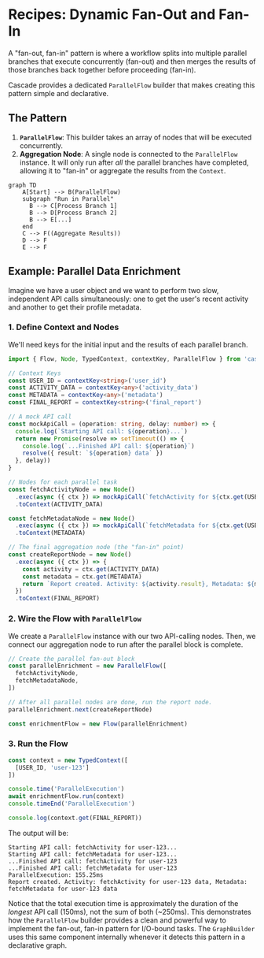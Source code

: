 # Recipes: Dynamic Fan-Out and Fan-In

A "fan-out, fan-in" pattern is where a workflow splits into multiple parallel branches that execute concurrently (fan-out) and then merges the results of those branches back together before proceeding (fan-in).

Cascade provides a dedicated `ParallelFlow` builder that makes creating this pattern simple and declarative.

## The Pattern

1. **`ParallelFlow`**: This builder takes an array of nodes that will be executed concurrently.
2. **Aggregation Node**: A single node is connected to the `ParallelFlow` instance. It will only run after *all* the parallel branches have completed, allowing it to "fan-in" or aggregate the results from the `Context`.

```mermaid
graph TD
    A[Start] --> B(ParallelFlow)
    subgraph "Run in Parallel"
      B --> C[Process Branch 1]
      B --> D[Process Branch 2]
      B --> E[...]
    end
    C --> F((Aggregate Results))
    D --> F
    E --> F
```

## Example: Parallel Data Enrichment

Imagine we have a user object and we want to perform two slow, independent API calls simultaneously: one to get the user's recent activity and another to get their profile metadata.

### 1. Define Context and Nodes

We'll need keys for the initial input and the results of each parallel branch.

```typescript
import { Flow, Node, TypedContext, contextKey, ParallelFlow } from 'cascade'

// Context Keys
const USER_ID = contextKey<string>('user_id')
const ACTIVITY_DATA = contextKey<any>('activity_data')
const METADATA = contextKey<any>('metadata')
const FINAL_REPORT = contextKey<string>('final_report')

// A mock API call
const mockApiCall = (operation: string, delay: number) => {
  console.log(`Starting API call: ${operation}...`)
  return new Promise(resolve => setTimeout(() => {
    console.log(`...Finished API call: ${operation}`)
    resolve({ result: `${operation} data` })
  }, delay))
}

// Nodes for each parallel task
const fetchActivityNode = new Node()
  .exec(async ({ ctx }) => mockApiCall(`fetchActivity for ${ctx.get(USER_ID)}`, 100))
  .toContext(ACTIVITY_DATA)

const fetchMetadataNode = new Node()
  .exec(async ({ ctx }) => mockApiCall(`fetchMetadata for ${ctx.get(USER_ID)}`, 150))
  .toContext(METADATA)

// The final aggregation node (the "fan-in" point)
const createReportNode = new Node()
  .exec(async ({ ctx }) => {
    const activity = ctx.get(ACTIVITY_DATA)
    const metadata = ctx.get(METADATA)
    return `Report created. Activity: ${activity.result}, Metadata: ${metadata.result}`
  })
  .toContext(FINAL_REPORT)
```

### 2. Wire the Flow with `ParallelFlow`

We create a `ParallelFlow` instance with our two API-calling nodes. Then, we connect our aggregation node to run after the parallel block is complete.

```typescript
// Create the parallel fan-out block
const parallelEnrichment = new ParallelFlow([
  fetchActivityNode,
  fetchMetadataNode,
])

// After all parallel nodes are done, run the report node.
parallelEnrichment.next(createReportNode)

const enrichmentFlow = new Flow(parallelEnrichment)
```

### 3. Run the Flow

```typescript
const context = new TypedContext([
  [USER_ID, 'user-123']
])

console.time('ParallelExecution')
await enrichmentFlow.run(context)
console.timeEnd('ParallelExecution')

console.log(context.get(FINAL_REPORT))
```

The output will be:

```
Starting API call: fetchActivity for user-123...
Starting API call: fetchMetadata for user-123...
...Finished API call: fetchActivity for user-123
...Finished API call: fetchMetadata for user-123
ParallelExecution: 155.25ms
Report created. Activity: fetchActivity for user-123 data, Metadata: fetchMetadata for user-123 data
```

Notice that the total execution time is approximately the duration of the *longest* API call (150ms), not the sum of both (~250ms). This demonstrates how the `ParallelFlow` builder provides a clean and powerful way to implement the fan-out, fan-in pattern for I/O-bound tasks. The `GraphBuilder` uses this same component internally whenever it detects this pattern in a declarative graph.
